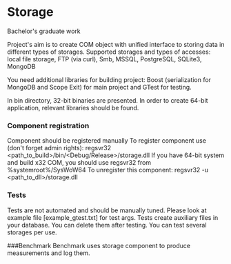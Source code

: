 # Storage
Bachelor's graduate work

Project's aim is to create COM object with unified interface to storing data in different types of storages.
Supported storages and types of accesses: local file storage, FTP (via curl), Smb, MSSQL, PostgreSQL, SQLite3, MongoDB

You need additional libraries for building project: Boost (serialization for MongoDB and Scope Exit) for main project and GTest for testing.

In bin directory, 32-bit binaries are presented. In order to create 64-bit application, relevant libraries should be found.

### Component registration
Component should be registered manually
To register component use (don't forget admin rights): regsvr32 <path_to_build>/bin/<Debug/Release>/storage.dll
If you have 64-bit system and build x32 COM, you should use regsvr32 from %systemroot%/SysWoW64
To unregister this component:  regsvr32 -u <path_to_dll>/storage.dll

### Tests
Tests are not automated and should be manually tuned. Please look at example file [example_gtest.txt] for test args.
Tests create auxiliary files in your database. You can delete them after testing. You can test several storages per use.

###Benchmark
Benchmark uses storage component to produce measurements and log them.